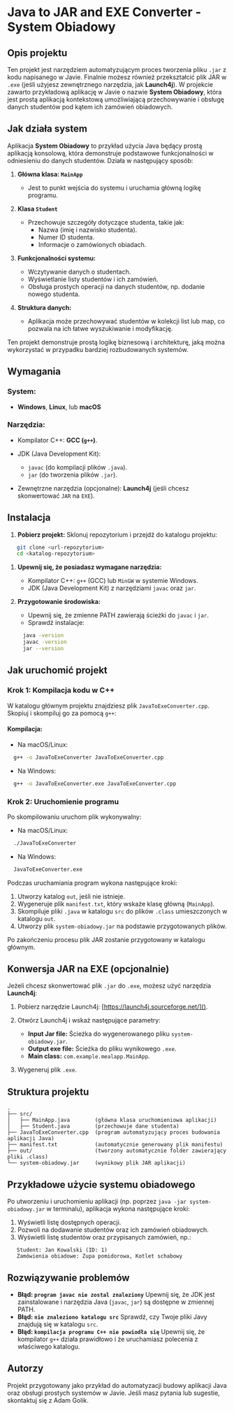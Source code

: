 # Java to JAR and EXE Converter - System Obiadowy
## Opis projektu
Ten projekt jest narzędziem automatyzującym proces tworzenia pliku `.jar` z kodu napisanego w Javie. Finalnie możesz również przekształcić plik JAR w `.exe` (jeśli użyjesz zewnętrznego narzędzia, jak **Launch4j**). W projekcie zawarto przykładową aplikację w Javie o nazwie **System Obiadowy**, która jest prostą aplikacją kontekstową umożliwiającą przechowywanie i obsługę danych studentów pod kątem ich zamówień obiadowych.
## Jak działa system
Aplikacja **System Obiadowy** to przykład użycia Java będący prostą aplikacją konsolową, która demonstruje podstawowe funkcjonalności w odniesieniu do danych studentów. Działa w następujący sposób:
1. **Główna klasa: `MainApp`**
    - Jest to punkt wejścia do systemu i uruchamia główną logikę programu.

2. **Klasa `Student`**
    - Przechowuje szczegóły dotyczące studenta, takie jak:
        - Nazwa (imię i nazwisko studenta).
        - Numer ID studenta.
        - Informacje o zamówionych obiadach.

3. **Funkcjonalności systemu:**
    - Wczytywanie danych o studentach.
    - Wyświetlanie listy studentów i ich zamówień.
    - Obsługa prostych operacji na danych studentów, np. dodanie nowego studenta.

4. **Struktura danych:**
    - Aplikacja może przechowywać studentów w kolekcji list lub map, co pozwala na ich łatwe wyszukiwanie i modyfikację.

Ten projekt demonstruje prostą logikę biznesową i architekturę, jaką można wykorzystać w przypadku bardziej rozbudowanych systemów.
## Wymagania
### System:
- **Windows**, **Linux**, lub **macOS**

### Narzędzia:
- Kompilator C++: **GCC (`g++`)**.
- JDK (Java Development Kit):
    - `javac` (do kompilacji plików `.java`).
    - `jar` (do tworzenia plików `.jar`).

- Zewnętrzne narzędzia (opcjonalne): **Launch4j** (jeśli chcesz skonwertować `JAR` na `EXE`).

## Instalacja
1. **Pobierz projekt:** Sklonuj repozytorium i przejdź do katalogu projektu:
``` bash
   git clone <url-repozytorium>
   cd <katalog-repozytorium>
```
1. **Upewnij się, że posiadasz wymagane narzędzia:**
    - Kompilator C++: `g++` (GCC) lub `MinGW` w systemie Windows.
    - JDK (Java Development Kit) z narzędziami `javac` oraz `jar`.

2. **Przygotowanie środowiska:**
    - Upewnij się, że zmienne PATH zawierają ścieżki do `javac` i `jar`.
    - Sprawdź instalacje:
``` bash
     java -version
     javac -version
     jar --version
```
## Jak uruchomić projekt
### Krok 1: Kompilacja kodu w C++
W katalogu głównym projektu znajdziesz plik `JavaToExeConverter.cpp`. Skopiuj i skompiluj go za pomocą `g++`:
#### Kompilacja:
- Na macOS/Linux:
``` bash
  g++ -o JavaToExeConverter JavaToExeConverter.cpp
```
- Na Windows:
``` cmd
  g++ -o JavaToExeConverter.exe JavaToExeConverter.cpp
```
### Krok 2: Uruchomienie programu
Po skompilowaniu uruchom plik wykonywalny:
- Na macOS/Linux:
``` bash
  ./JavaToExeConverter
```
- Na Windows:
``` cmd
  JavaToExeConverter.exe
```
Podczas uruchamiania program wykona następujące kroki:
1. Utworzy katalog `out`, jeśli nie istnieje.
2. Wygeneruje plik `manifest.txt`, który wskaże klasę główną (`MainApp`).
3. Skompiluje pliki `.java` w katalogu `src` do plików `.class` umieszczonych w katalogu `out`.
4. Utworzy plik `system-obiadowy.jar` na podstawie przygotowanych plików.

Po zakończeniu procesu plik JAR zostanie przygotowany w katalogu głównym.
## Konwersja JAR na EXE (opcjonalnie)
Jeżeli chcesz skonwertować plik `.jar` do `.exe`, możesz użyć narzędzia **Launch4j**:
1. Pobierz narzędzie Launch4j: [https://launch4j.sourceforge.net/]().
2. Otwórz Launch4j i wskaż następujące parametry:
    - **Input Jar file:** Ścieżka do wygenerowanego pliku `system-obiadowy.jar`.
    - **Output exe file:** Ścieżka do pliku wynikowego `.exe`.
    - **Main class:** `com.example.mealapp.MainApp`.

3. Wygeneruj plik `.exe`.

## Struktura projektu
``` 
.
├── src/
│   ├── MainApp.java        (główna klasa uruchomieniowa aplikacji)
│   ├── Student.java        (przechowuje dane studenta)
├── JavaToExeConverter.cpp  (program automatyzujący proces budowania aplikacji Java)
├── manifest.txt            (automatycznie generowany plik manifestu)
├── out/                    (tworzony automatycznie folder zawierający pliki .class)
└── system-obiadowy.jar     (wynikowy plik JAR aplikacji)
```
## Przykładowe użycie systemu obiadowego
Po utworzeniu i uruchomieniu aplikacji (np. poprzez `java -jar system-obiadowy.jar` w terminalu), aplikacja wykona następujące kroki:
1. Wyświetli listę dostępnych operacji.
2. Pozwoli na dodawanie studentów oraz ich zamówień obiadowych.
3. Wyświetli listę studentów oraz przypisanych zamówień, np.:
``` 
   Student: Jan Kowalski (ID: 1)
   Zamówienia obiadowe: Zupa pomidorowa, Kotlet schabowy
```
## Rozwiązywanie problemów
- **Błąd: `program javac nie zostal znaleziony`** Upewnij się, że JDK jest zainstalowane i narzędzia Java (`javac`, `jar`) są dostępne w zmiennej PATH.
- **Błąd: `nie znaleziono katalogu src`** Sprawdź, czy Twoje pliki Javy znajdują się w katalogu `src`.
- **Błąd: `kompilacja programu C++ nie powiodła się`** Upewnij się, że kompilator `g++` działa prawidłowo i że uruchamiasz polecenia z właściwego katalogu.

## Autorzy
Projekt przygotowany jako przykład do automatyzacji budowy aplikacji Java oraz obsługi prostych systemów w Javie.
Jeśli masz pytania lub sugestie, skontaktuj się z Adam Golik.

